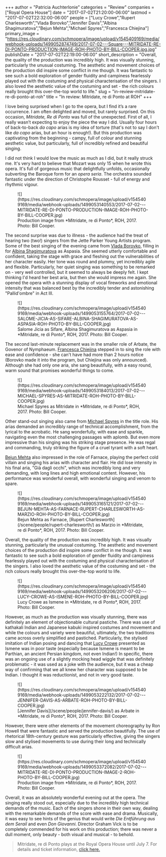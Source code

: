 +++
author = "Patricia Auchterlonie"
categories = "Review"
companies = ["Royal Opera House"]
date = "2017-07-02T21:20:00-06:00"
lastmod = "2017-07-02T22:32:00-06:00"
people = ["Lucy Crowe","Rupert Charlesworth","Vlada Borovko","Jennifer Davis","Albina Shagimuratova","Bejun Mehta","Michael Spyres","Francesca Chiejina"]
primary_image = "https://res.cloudinary.com/schmopera/image/upload/v1545409169/media/webhook-uploads/1499052874749/2017-07-02---Square---MITRIDATE-RE-DI-PONTO-PRODUCTION-IMAGE-ROH-PHOTO-BY-BILL-COOPER.jpg.jpg"
publishDate = "2017-07-02T22:19:00-06:00"
short_description = "Overall, the quality of the production was incredibly high. It was visually stunning, particularly the unusual costuming. The aesthetic and movement choices of the production did inspire some conflict in me though. It was fantastic to see such a bold exploration of gender fluidity and campiness fearlessly played out with the costuming and physical characterisation of the singers. I also loved the aesthetic value of the costuming and set - the rich colours really brought this over-the-top world to life."
slug = "in-review-mitridate-re-di-ponto-at-roh"
title = "In review: Mitridate, re di Ponto at ROH"
+++

I love being surprised when I go to the opera, but I find it’s a rare occurrence. I am often delighted and moved, but rarely surprised. On this occasion, *Mitridate, Re di Ponto* was full of the unexpected. First of all, I really wasn’t expecting to enjoy the piece the way I did. Usually four hours of back-to-back *da capo* arias is my idea of torture (that's not to say I don't like *da capo* arias, but an hour is enough!). But this production was captivating from the beginning - campy, full of colour and stunning aesthetic value, but particularly, full of incredibly refined and beautiful singing. 

I did not think I would love the music as much as I did, but it really struck me. It's very hard to believe that Mozart was only 15 when he wrote this opera. It's full of gorgeous music that delightfully unfolds, occasionally subverting the Baroque form for an *opera seria*. The orchestra sounded fantastic under the direction of Christophe Rousset - full of energy and rhythmic vigour. 

<figure data-type="image">
![](https://res.cloudinary.com/schmopera/image/upload/v1545409169/media/webhook-uploads/1499053140553/2017-07-02---MITRIDATE-RE-DI-PONTO-PRODUCTION-IMAGE-ROH-PHOTO-BY-BILL-COOPER.jpg)
<figcaption>Production image from *Mitridate, re di Ponto*, ROH, 2017. Photo: Bill Cooper.</figcaption>
</figure>

The second surprise was due to illness - the audience had the treat of hearing two (two!) singers from the Jette Parker Young Artists program. Some of the best singing of the evening came from [Vlada Borovko](/scene/people/vlada-borovko/), filling in for [Albina Shagimuratova](/scene/people/albina-shagimuratova/) as Aspasia. She seemed utterly comfortable and confident, taking the stage with grace and fleshing out the vulnerabilities of her character easily. Her tone was round and plummy, yet incredibly agile and flexible. Particularly, her quiet singing was something to be remarked on - very well controlled, but it seemed to always be deeply felt. I kept thinking I'd heard her best aria, but then she would impress me again. She opened the opera with a stunning display of vocal fireworks and emotional intensity that was balanced best by the incredibly tender and astonishing "Pallid'ombre" in Act III. 

<figure data-type="image">
![](https://res.cloudinary.com/schmopera/image/upload/v1545409169/media/webhook-uploads/1499053155764/2017-07-02---SALOME-JICIA-AS-SIFARE-ALBINA-SHAGIMURATOVA-AS-ASPASIA-ROH-PHOTO-BY-BILL-COOPER.jpg)
<figcaption>Salome Jicia as Sifare, Albina Shagimuratova as Aspasia in *Mitridate, re di Ponto*, ROH, 2017. Photo: Bill Cooper.</figcaption>
</figure>

The second last-minute replacement was in the smaller role of Arbate, the Govenor of Nymphaeum. [Francesca Chiejina](/scene/people/francesca-chiejina/) stepped in to sing the role with ease and confidence - she can't have had more than 2 hours notice (Borovko made it into the program, but Chiejina was only announced). Although she had only one aria, she sang beautifully, with a easy round, warm sound that promises wonderful things to come. 

<figure data-type="image">
![](https://res.cloudinary.com/schmopera/image/upload/v1545409169/media/webhook-uploads/1499053184013/2017-07-02---MICHAEL-SPYRES-AS-MITRIDATE-ROH-PHOTO-BY-BILL-COOPER.jpg)
<figcaption>Michael Spyres as Mitridate in *Mitridate, re di Ponto*, ROH, 2017. Photo: Bill Cooper.</figcaption>
</figure>
 
Other stand-out singing also came from [Michael Spyres](/scene/people/michael-spyres/) in the title role. His arias demanded an incredibly range of technical accomplishment, from the lyrical to the acrobatic. He sang wonderfully, with ease and sparkle, navigating even the most challenging passages with aplomb. But even more impressive than his singing was his striking stage presence. He was regal and commanding, truly striking the figure of a cruel tyrant with a soft heart. 

[Bejun Mehta](/scene/people/bejun-mehta/) also impressed in the role of Farnace, playing the perfect cold villain and singing his arias with character and flair. He did lose intensity in his final aria, "Già dagli occhi", which was incredibly long and very demanding, with long lines and high emotional content. However, his performance was wonderful overall, with wonderful singing and venom to spare.

<figure data-type="image">
![](https://res.cloudinary.com/schmopera/image/upload/v1545409169/media/webhook-uploads/1499053165121/2017-07-02---BEJUN-MEHTA-AS-FARNACE-RUPERT-CHARLESWORTH-AS-MARZIO-ROH-PHOTO-BY-BILL-COOPER.jpg)
<figcaption>Bejun Mehta as Farnace, [Rupert Charlesworth](/scene/people/rupert-charlesworth/) as Marzio in *Mitridate, re di Ponto*, ROH, 2017. Photo: Bill Cooper.</figcaption>
</figure>
 
Overall, the quality of the production was incredibly high. It was visually stunning, particularly the unusual costuming. The aesthetic and movement choices of the production did inspire some conflict in me though. It was fantastic to see such a bold exploration of gender fluidity and campiness fearlessly played out with the costuming and physical characterisation of the singers. I also loved the aesthetic value of the costuming and set - the rich colours really brought this over-the-top world to life.

<figure data-type="image">
![](https://res.cloudinary.com/schmopera/image/upload/v1545409169/media/webhook-uploads/1499053206206/2017-07-02---LUCY-CROWE-AS-ISMENE-ROH-PHOTO-BY-BILL-COOPER.jpg)
<figcaption>Lucy Crowe as Ismene in *Mitridate, re di Ponto*, ROH, 2017. Photo: Bill Cooper.</figcaption>
</figure>
 
However, as much as the production was visually stunning, there was definitely an element of objectionable cultural pastiche. There was use of kathakali Indian and Japanese kabuki inspired costumes and movement and while the colours and variety were beautiful, ultimately, the two traditions came across overly simplified and pastiched. Particularly, the stylised imitation of Indian posing and dancing that [Lucy Crowe](/scene/people/lucy-crowe/) presented as Ismene was in poor taste (especially because Ismene is meant to be Parthian, an ancient Persian kingdom, not even Indian!) In specific, there was an ongoing use of a slightly mocking head wiggle that was definitely problematic - it was used as a joke with the audience, but it was a cheap way of confirming that we all knew her character was supposed to be Indian. I thought it was reductionist, and not in very good taste. 

<figure data-type="image">
![](https://res.cloudinary.com/schmopera/image/upload/v1545409169/media/webhook-uploads/1499053222132/2017-07-02---JENNIFER-DAVIS-AS-ARBATE-ROH-PHOTO-BY-BILL-COOPER.jpg)
<figcaption>[Jennifer Davis](/scene/people/jennifer-davis/) as Arbate in *Mitridate, re di Ponto*, ROH, 2017. Photo: Bill Cooper.</figcaption>
</figure>

However, there were other elements of the movement choreography by Ron Howell that were fantastic and served the production beautifully. The use of rhetorical 18th-century gesture was particularly effective, giving the singers slow and stylised movements to use during their long and technically difficult arias.

<figure data-type="image">
![](https://res.cloudinary.com/schmopera/image/upload/v1545409169/media/webhook-uploads/1499053372082/2017-07-02---MITRIDATE-RE-DI-PONTO-PRODUCTION-IMAGE-2-ROH-PHOTO-BY-BILL-COOPER.jpg)
<figcaption>Production image from *Mitridate, re di Ponto*, ROH, 2017. Photo: Bill Cooper.</figcaption>
</figure>

Overall, it was an absolutely wonderful evening out at the opera. The singing really stood out, especially due to the incredibly high technical demands of the music. Each of the singers shone in their own way, dealing with the remarkable demands of the score with ease and drama. Musically, it was easy to see hints of the genius that would write *Die Entführung aus dem Serail* and even *Don Giovanni*. Director Graham Vick is to be completely commended for his work on this production; there was never a dull moment, only beauty - both visual and musical - to behold.

>Mitridate, re di Ponto plays at the Royal Opera House until July 7. For details and ticket information, [click here.](http://www.roh.org.uk/productions/mitridate-re-di-ponto-by-graham-vick)

